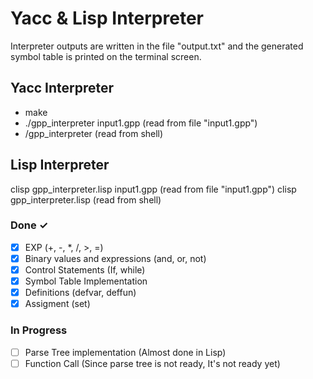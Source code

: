 # Yacc & Lisp Interpreter

Interpreter outputs are written in the file "output.txt" and the generated symbol table is printed on the terminal screen.

## Yacc Interpreter
- make
- ./gpp_interpreter input1.gpp (read from file "input1.gpp")
- /gpp_interpreter (read from shell)

## Lisp Interpreter
clisp gpp_interpreter.lisp input1.gpp (read from file "input1.gpp")
clisp gpp_interpreter.lisp  (read from shell)

### Done ✓

- [x] EXP (+, -, *, /, >, =)
- [x] Binary values and expressions (and, or, not) 
- [x] Control Statements (If, while)
- [x] Symbol Table Implementation
- [x] Definitions (defvar, deffun)
- [x] Assigment (set)

### In Progress

- [ ] Parse Tree implementation (Almost done in Lisp)  
- [ ] Function Call (Since parse tree is not ready, It's not ready yet)
